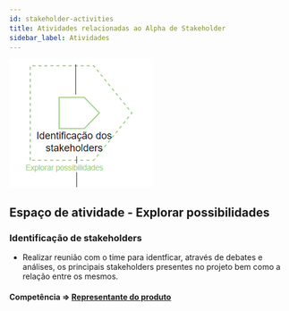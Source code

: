 ```yaml
---
id: stakeholder-activities
title: Atividades relacionadas ao Alpha de Stakeholder
sidebar_label: Atividades
---
```


![Atividades do alpha de stakeholders](/img/client/activities/stakeholder-activity.png)

## Espaço de atividade -  Explorar possibilidades
### Identificação de stakeholders

- Realizar reunião com o time para identficar, através de debates e análises, os principais stakeholders presentes no projeto bem como a relação entre os mesmos.

#### Competência => [Representante do produto](/docs/competences/product-representative)

